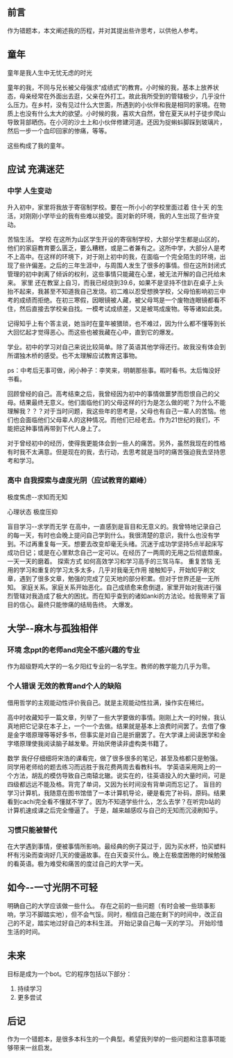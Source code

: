 ## 前言

作为错题本，本文阐述我的历程，并对其提出些许思考，以供他人参考。

## 童年

童年是我人生中无忧无虑的时光

童年的我，不同与兄长被父母强求“成绩式”的教育。小时候的我，基本上放养状态，母亲经常在外面出去逛，父亲在外打工。故此我所受到的管辖极少，几乎没什么压力。在乡村，没有见过什么大世面，所遇到的小伙伴和我是相同的家境。在物质上也没有什么太大的欲望。小时候的我，喜欢大自然，曾在夏天从村子徒步爬山导致背部晒伤。在小河的沙土上和小伙伴修建河道。还因为捉蝌蚪脚踩到玻璃片，然后一步一个血印回家的惨痛，等等。

这些构成了我的童年。

## 应试 充满迷茫

### 中学 人生变动

升入初中，家里将我放于寄宿制学校。要在一所小小的学校里面过着 住十天 的生活，对刚刚小学毕业的我有些难以接受。面对新的环境，我的人生出现了些许变动。

苦恼生活。
学校 在这所为山区学生开设的寄宿制学校，大部分学生都是山区的，他们的家庭教育要么匮乏，要么糟糕，或是二者兼有之。这所中学，大部分人是考不上高中。在这样的环境下，对于刚上初中的我，在面临一个完全陌生的环境，出现了些许偏差。之后的三年生涯中，与周围人发生了很多的事情。但在这所封闭式管理的初中剥离了倾诉的权利，这些事情只能藏在心里，被无法开解的自己托给未来。
家里 还在教室上自习，而我已经烧到39.6，如果不是坚持不住趴在桌子上头抬不起来，我甚至不知道我自己发烧。初二难以忍受想换学校，父母怕影响初三中考的成绩而拒绝。在初三寒假，因眼镜被人藏，被父母骂是一个废物连眼镜都看不住，然后直接去学校亲自找。一模考试成绩差，又是被骂成废物。等等诸如此类。

记得知乎上有个答主说，她当时在童年被猥琐，也不难过，因为什么都不懂等到长大回忆起才觉得恶心。而这些也被我藏在心中，直到它的爆发。

学业。初中的学习对自己来说比较简单。除了英语其他学得还行。故我没有体会到所谓独木桥的感受。也不太理解应试教育这事物。

ps：中考后无事可做，闲小种子：李笑来，明朝那些事。暇时看书。太后悔没好书看。

回顾曾经的自己。高考结束之后，我曾经因为初中的事情做噩梦而怨恨自己的父母。结果最终无意义。他们面临他们的父母这样的行为是怎么做的呢？为什么不能理解我？？？对于当时问题，我这些年的思考是，父母也有自己一辈人的苦恼。他们也会面临他们父母辈人的这种情况。而他们已经老去。作为21世纪的我们，不能把这种事情再带到下代人身上了。

对于曾经初中的经历，使得我更能体会到一些人的痛苦。另外，虽然我现在的性格有时我不太满意。但是现在的我，去行动，去思考就是当时的痛苦强迫我去坚持思考和学习。

### 高中 自我探索与虚度光阴（应试教育的巅峰）

极度焦虑--求知而无知


心理状态  极度压抑


盲目学习--求学而无学
在高中，一直感到是盲目和无意义的。我曾特地记录自己的每一天，有时也会晚上提问自己学到什么。我很清楚的意识，我什么也没有学到。不过再重复每一天。想要去改变却毫无头绪。沉迷于成功学坚持5点半起床写成功日记；或是在心里默念自己一定可以。在经历了一两周的无用之后彻底颓废。一天一天的磨着。
探索方式 如何高效学习和学习高手的三驾马车。
重复苦恼  无用的学习和重复的学习太多太多，几乎对我毫无作用
接触知乎，开始知乎刷文章，遇到了很多文章，勉强的完成了见天地的部分积累。但对于世界还是一无所知。
家庭关系。家庭关系开始恶化。自己成绩愈来愈倒退，家里开始对我进行强烈管辖对我造成了极大的困扰。而在知乎查到的诸如anki的方法论。给我带来了盲目的信心。最终只能惨痛的结局告终。
大爆发。

## 大学--麻木与孤独相伴

### 环境 念ppt的老师and完全不感兴趣的专业
  作为超级野鸡大学的一名夕阳红专业的一名学生。教师的教学能力几乎为零。
### 个人错误 无效的教育and个人的缺陷
  借用哲学的主观能动性评价我自己。就是主观能动性拉满，操作实在稀烂。
  
高中时收藏知乎一篇文章，列举了一些大学要做的事情。刚刚上大一的时候，我认真地把它记录在本子上，一个一个去做。结果就是基本上浪费时间罢了。去借了像是金字塔原理等等好多书，但事实是对自己是折磨罢了。在大学课上阅读医学和金字塔原理使我阅读脑子越发晕。开始厌倦读非虚构类书籍了。

数学 我仔仔细细将宋浩的课看完，做了很多很多的笔记，甚至及格都只是勉强。同学用老师给的题去练习而远胜于我花费两周去看教科书。
学英语采用网上的一个方法，胡乱的模仿导致自己南辕北辙。说实在的，往英语投入的大量时间，可是四级都远远不能及格。背完了单词，又因为长时间没有背单词而忘记了。
盲目的学习计算机，我随意在图书馆借了一本计算机导论，硬是看完了补码，原码。结果看到cachi完全看不懂就不学了。因为不知道学些什么，怎么去学？在听完b站的计算机速成课之后完全懵逼了。
于是，越来越感叹与自己的无知而沉浸刷知乎。
### 习惯只能被替代
在大学遇到事情，便被事情所影响。最经典的例子莫过于，因为买水杯，怕买塑料杯有污染而查询好几天的傻逼故事。在白天查买什么。晚上在极度困倦的时候勉强的看英语。极为难受和痛苦的度过自己的大学一天。


## 如今--一寸光阴不可轻

明确自己的大学应该做一些什么。
存在之前的一些问题（有时会被一些琐事影响，学习不脚踏实地），但不会气馁。同时，相信自己能在剩下的时间中，改正自己的不足，踏实地过好自己的本科生涯。
开始记录自己每一天的学习。
开始珍惜生活的时间。

## 未来

目标是成为一个bot。它的程序包括以下部分：
1. 持续学习
2. 更多尝试

##  后记

作为一个错题本，是很多本科生的一个典型。希望我列举的一些问题和注意事项能够带来一丝启发。